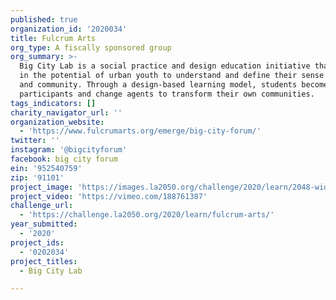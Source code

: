 ```yaml
---
published: true
organization_id: '2020034'
title: Fulcrum Arts
org_type: A fiscally sponsored group
org_summary: >-
  Big City Lab is a social practice and design education initiative that invests
  in the potential of urban youth to understand and define their sense of place
  and community. Through a design-based learning model, students become active
  participants and change agents to transform their own communities.
tags_indicators: []
charity_navigator_url: ''
organization_website:
  - 'https://www.fulcrumarts.org/emerge/big-city-forum/'
twitter: ''
instagram: '@bigcityforum'
facebook: big city forum
ein: '952540759'
zip: '91101'
project_image: 'https://images.la2050.org/challenge/2020/learn/2048-wide/fulcrum-arts.jpg'
project_video: 'https://vimeo.com/188761387'
challenge_url:
  - 'https://challenge.la2050.org/2020/learn/fulcrum-arts/'
year_submitted:
  - '2020'
project_ids:
  - '0202034'
project_titles:
  - Big City Lab

---
```

